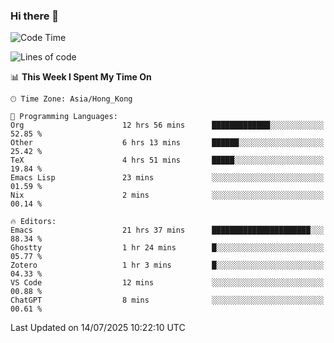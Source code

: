 ### Hi there 👋

<!--
**nicehiro/nicehiro** is a ✨ _special_ ✨ repository because its `README.md` (this file) appears on your GitHub profile.

Here are some ideas to get you started:

- 🔭 I’m currently working on ...
- 🌱 I’m currently learning ...
- 👯 I’m looking to collaborate on ...
- 🤔 I’m looking for help with ...
- 💬 Ask me about ...
- 📫 How to reach me: ...
- 😄 Pronouns: ...
- ⚡ Fun fact: ...
-->

<!--START_SECTION:waka-->
![Code Time](http://img.shields.io/badge/Code%20Time-801%20hrs%2019%20mins-blue)

![Lines of code](https://img.shields.io/badge/From%20Hello%20World%20I%27ve%20Written-1.7%20million%20lines%20of%20code-blue)

📊 **This Week I Spent My Time On** 

```text
🕑︎ Time Zone: Asia/Hong_Kong

💬 Programming Languages: 
Org                      12 hrs 56 mins      █████████████░░░░░░░░░░░░   52.85 % 
Other                    6 hrs 13 mins       ██████░░░░░░░░░░░░░░░░░░░   25.42 % 
TeX                      4 hrs 51 mins       █████░░░░░░░░░░░░░░░░░░░░   19.84 % 
Emacs Lisp               23 mins             ░░░░░░░░░░░░░░░░░░░░░░░░░   01.59 % 
Nix                      2 mins              ░░░░░░░░░░░░░░░░░░░░░░░░░   00.14 % 

🔥 Editors: 
Emacs                    21 hrs 37 mins      ██████████████████████░░░   88.34 % 
Ghostty                  1 hr 24 mins        █░░░░░░░░░░░░░░░░░░░░░░░░   05.77 % 
Zotero                   1 hr 3 mins         █░░░░░░░░░░░░░░░░░░░░░░░░   04.33 % 
VS Code                  12 mins             ░░░░░░░░░░░░░░░░░░░░░░░░░   00.88 % 
ChatGPT                  8 mins              ░░░░░░░░░░░░░░░░░░░░░░░░░   00.61 % 
```


 Last Updated on 14/07/2025 10:22:10 UTC
<!--END_SECTION:waka-->

